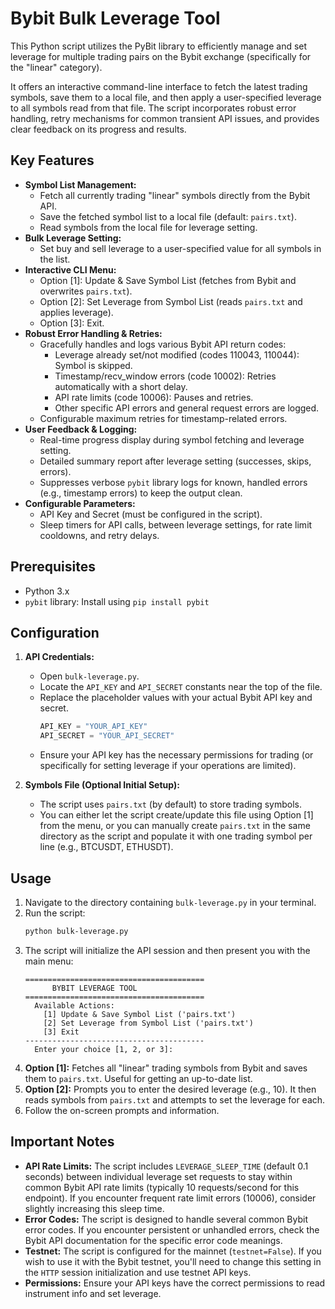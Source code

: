 # Bybit Bulk Leverage Tool

This Python script utilizes the PyBit library to efficiently manage and set leverage for multiple trading pairs on the Bybit exchange (specifically for the "linear" category).

It offers an interactive command-line interface to fetch the latest trading symbols, save them to a local file, and then apply a user-specified leverage to all symbols read from that file. The script incorporates robust error handling, retry mechanisms for common transient API issues, and provides clear feedback on its progress and results.

## Key Features

*   **Symbol List Management:**
    *   Fetch all currently trading "linear" symbols directly from the Bybit API.
    *   Save the fetched symbol list to a local file (default: `pairs.txt`).
    *   Read symbols from the local file for leverage setting.
*   **Bulk Leverage Setting:**
    *   Set buy and sell leverage to a user-specified value for all symbols in the list.
*   **Interactive CLI Menu:**
    *   Option [1]: Update & Save Symbol List (fetches from Bybit and overwrites `pairs.txt`).
    *   Option [2]: Set Leverage from Symbol List (reads `pairs.txt` and applies leverage).
    *   Option [3]: Exit.
*   **Robust Error Handling & Retries:**
    *   Gracefully handles and logs various Bybit API return codes:
        *   Leverage already set/not modified (codes 110043, 110044): Symbol is skipped.
        *   Timestamp/recv_window errors (code 10002): Retries automatically with a short delay.
        *   API rate limits (code 10006): Pauses and retries.
        *   Other specific API errors and general request errors are logged.
    *   Configurable maximum retries for timestamp-related errors.
*   **User Feedback & Logging:**
    *   Real-time progress display during symbol fetching and leverage setting.
    *   Detailed summary report after leverage setting (successes, skips, errors).
    *   Suppresses verbose `pybit` library logs for known, handled errors (e.g., timestamp errors) to keep the output clean.
*   **Configurable Parameters:**
    *   API Key and Secret (must be configured in the script).
    *   Sleep timers for API calls, between leverage settings, for rate limit cooldowns, and retry delays.

## Prerequisites

*   Python 3.x
*   `pybit` library: Install using `pip install pybit`

## Configuration

1.  **API Credentials:**
    *   Open `bulk-leverage.py`.
    *   Locate the `API_KEY` and `API_SECRET` constants near the top of the file.
    *   Replace the placeholder values with your actual Bybit API key and secret.
        ```python
        API_KEY = "YOUR_API_KEY"
        API_SECRET = "YOUR_API_SECRET"
        ```
    *   Ensure your API key has the necessary permissions for trading (or specifically for setting leverage if your operations are limited).

2.  **Symbols File (Optional Initial Setup):**
    *   The script uses `pairs.txt` (by default) to store trading symbols.
    *   You can either let the script create/update this file using Option [1] from the menu, or you can manually create `pairs.txt` in the same directory as the script and populate it with one trading symbol per line (e.g., BTCUSDT, ETHUSDT).

## Usage

1.  Navigate to the directory containing `bulk-leverage.py` in your terminal.
2.  Run the script:
    ```bash
    python bulk-leverage.py
    ```
3.  The script will initialize the API session and then present you with the main menu:
    ```
    ========================================
          BYBIT LEVERAGE TOOL
    ========================================
      Available Actions:
        [1] Update & Save Symbol List ('pairs.txt')
        [2] Set Leverage from Symbol List ('pairs.txt')
        [3] Exit
    ----------------------------------------
      Enter your choice [1, 2, or 3]:
    ```
4.  **Option [1]:** Fetches all "linear" trading symbols from Bybit and saves them to `pairs.txt`. Useful for getting an up-to-date list.
5.  **Option [2]:** Prompts you to enter the desired leverage (e.g., 10). It then reads symbols from `pairs.txt` and attempts to set the leverage for each.
6.  Follow the on-screen prompts and information.

## Important Notes

*   **API Rate Limits:** The script includes `LEVERAGE_SLEEP_TIME` (default 0.1 seconds) between individual leverage set requests to stay within common Bybit API rate limits (typically 10 requests/second for this endpoint). If you encounter frequent rate limit errors (10006), consider slightly increasing this sleep time.
*   **Error Codes:** The script is designed to handle several common Bybit error codes. If you encounter persistent or unhandled errors, check the Bybit API documentation for the specific error code meanings.
*   **Testnet:** The script is configured for the mainnet (`testnet=False`). If you wish to use it with the Bybit testnet, you'll need to change this setting in the `HTTP` session initialization and use testnet API keys.
*   **Permissions:** Ensure your API keys have the correct permissions to read instrument info and set leverage.


